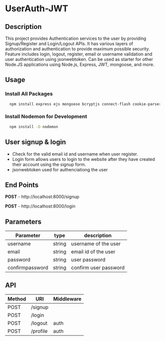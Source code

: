 # UserAuth-JWT

## Description
This project provides Authentication services to the user by providing Signup/Register and Login/Logout APIs. It has various layers of authorization and authentication to provide maximum possible security. Feature includes login, logout, register, email or username validation and user authentication using jsonwebtoken. Can be used as starter for other Node.JS applications using Node.js, Express, JWT, mongoose, and more.

## Usage
### Install All Packages
```bash
  npm install express ejs mongoose bcryptjs connect-flash cookie-parser express-session memorystore jsonwebtoken body-parser dotenv
```
### Install Nodemon for Development
```bash
  npm install -D nodemon
```

## User signup & login

- Check for the valid email id and username when user register.
- Login form allows users to login to the website after they have created their account using the signup form.
- jsonwebtoken used for authenciationg the user

## End Points
**POST** - http://localhost:8000/signup

**POST** - http://localhost:8000/login

## Parameters
| Parameter         | type        |      description                                    |
| -----------------  | ----------- | ---------------------------------------------------- |
| username | string | username of the user |
| email | string | email id of the user |
| password | string | user password |
| confirmpassword | string | confirm user password |


## API

| Method | URI               | Middleware |
| ------ | ----------------- | ---------- |
| POST   | /signup           |            |
| POST   | /login            |            |
| POST   | /logout           |  auth      |
| POST   | /profile          |  auth      |


